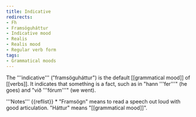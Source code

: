 ```yaml
---
title: Indicative
redirects:
- Fh
- Framsöguháttur
- Indicative mood
- Realis
- Realis mood
- Regular verb form
tags:
- Grammatical moods
---
```


The '''indicative''' ("framsöguháttur") is the default [[grammatical mood]] of [[verbs]]. It indicates that something is a fact, such as in "hann '''fer'''" (he goes) and "við '''fórum'''" (we went).

<div class=notes>
'''Notes'''
{{reflist}}
* "Framsögn" means to read a speech out loud with good articulation. "Háttur" means "[[grammatical mood]]".
</div>

